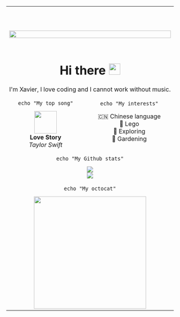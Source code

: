 <table>
<tbody>
<tr>
<td colspan="2">
    <code>
    <img style="margin-top: 30px" src="https://media-exp1.licdn.com/dms/image/C4E16AQEwKGU-QbqbCA/profile-displaybackgroundimage-shrink_350_1400/0/1516879220840?e=1628121600&v=beta&t=-DfOh36b11qXx1ngxfI-k0HNtsB3nZQipCE-_NLjp_M" alt="" width="100%">
    </code>
</td>
</tr>

<tr></tr><!-- Description  -->

<tr>
<td colspan="2">

<h1 align=center>
Hi there 
<img src="https://raw.githubusercontent.com/MartinHeinz/MartinHeinz/master/wave.gif" width="30px">
</h1>

<div align=center>
I'm Xavier, I love coding and I cannot work without music.
</div>

</td>
</tr>

<tr></tr><!-- Hobbies  -->

<tr>
<td>
<div align=center>

```shell
echo "My top song"
```

</div>
<div align=center> 
    <img src=https://i.scdn.co/image/ab67616d00001e0260cb9332e8c8c7d8e50854b3 width="60px">
    <div>
        <b>Love Story</b></br>
        <i>Taylor Swift</i>
    </div>
</div>

</td>
<td>
<div align=center>

```shell
echo "My interests"
```

</div>
<div align=center>

🇨🇳 Chinese language<br>
🧱 Lego<br>
🚅 Exploring<br>
🌱 Gardening

</div>

</td>
</tr>

<tr></tr><!-- Github  -->

<tr>
<td colspan="2">    
<div align=center>


```shell
echo "My Github stats"
```

<img src="https://github-readme-stats.vercel.app/api?username=xbauquet&show_icons=true&theme=slateorange&count_private=true&custom_title=Github%20stats&hide_title=true&bg_color=FFFFFF00&hide_border=true">    
<br>
<img src="https://github-readme-stats.vercel.app/api/top-langs/?username=xbauquet&layout=compact&hide_title=true&bg_color=FFFFFF00&hide_border=true&text_color=FFFFFF">    

</div>    
</td>
</tr>

<tr></tr><!-- Octocat -->

<tr>
<td colspan="2">    
<div align=center>

```shell
echo "My octocat"
```

<img src="https://octocat-generator-assets.githubusercontent.com/my-octocat-1622654213885.png" width="300px">

</div>    
</td>
</tr>


</tbody>
</table>
